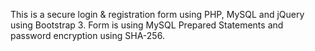 This is a secure login & registration form using PHP, MySQL and jQuery using Bootstrap 3.
Form is using MySQL Prepared Statements and password encryption using SHA-256.
